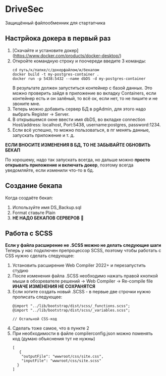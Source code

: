 # DriveSec
Защищённый файлообменник для стартапчика
## Настрйока докера в первый раз
1. [Скачайте и установите докер] (https://www.docker.com/products/docker-desktop/)
2. Откройте командную строку и поочереди введите 3 команды:
   ```shell
   cd путь/к/папке/с/докерфайлом/и/бекапом
   docker build -t my-postgres-container .
   docker run -p 5438:5432 --name dbDS -d my-postgres-container
   ```
   В результате должен запуститься контейнер с базой данных. Это можно проверить зайдя в приложение во вкладку Containers, если контейнер есть и он залёный, то всё ок, если нет, то не пишите и не звоните мне.
3. Теперь можно добавить сервер БД в pgAdmin, для этого надо выбрать Register -> Server.
4. В открывшемся окне ввести имя dbDS, во вкладке connection Host/address: localhost, Port:5438, username:postgres, password:1234.
5. Если всё успешно, то можно пользоваться, в пг менять данные, запускать приложение и т. д.

**ЕСЛИ ВНОСИТЕ ИЗМЕНЕНИЯ В БД, ТО НЕ ЗАБЫВАЙТЕ ОБНОВИТЬ БЕКАП**

По хорошему, надо так запускать всегда, но дальше можно **просто открывать приложение и включать докер**, поэтому всегда уведомляйте, если изменили что-то в бд.

## Создание бекапа
Когда создаёте бекап:
1. Используйте имя DS_Backup.sql
2. Format ставьте Plain
3. **НЕ НАДО БЕКАПОВ СЕРВЕРОВ** 👊

## Работа с SCSS
**Если у файла расширение не .SCSS можно не делать следующие шаги**
Теперь у нас подключен препроцессор SCSS, поэтому чтобы работать с CSS нужно сделать следующее:
1. Установить расширение Web Compiler 2022+ и перезапустить студию
2. После изменения файла .SCSS необходимо нажать правой кнопкой мыши в обозревателе решений -> Web Compiler -> Re-compile file **ИНАЧЕ ИЗМЕНЕНИЯ НЕ СОХРАНЯТСЯ**
3. Если хотите создать новый .SCSS - в первые две строчки нужно прописать следующее:
   ```shell
   @import "../lib/bootstrap/dist/scss/_functions.scss";
   @import "../lib/bootstrap/dist/scss/_variables.scss";

   // Остальной CSS-код
   ```
4. Сделать тоже самое, что в пункте 2
5. При необходимости в файле compilerconfig.json можно поменять код (думаю объяснения тут не нужны)
   ```shell
   [
      {
       "outputFile": "wwwroot/css/site.css",
       "inputFile": "wwwroot/css/site.scss"
     }
   ] 
   ```
